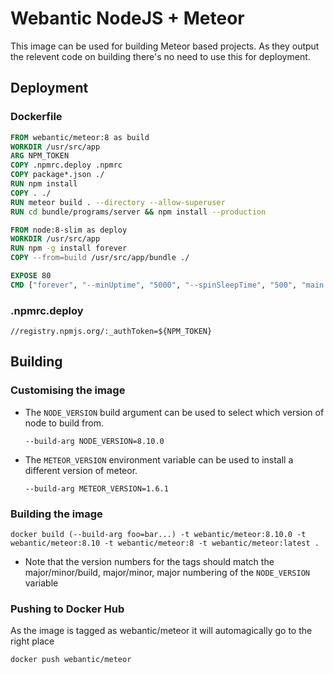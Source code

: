 # Webantic NodeJS + Meteor

This image can be used for building Meteor based projects. As they output the relevent code on building there's no need to use this for deployment.

## Deployment

### Dockerfile

```Dockerfile
FROM webantic/meteor:8 as build
WORKDIR /usr/src/app
ARG NPM_TOKEN
COPY .npmrc.deploy .npmrc
COPY package*.json ./
RUN npm install
COPY . ./
RUN meteor build . --directory --allow-superuser
RUN cd bundle/programs/server && npm install --production

FROM node:8-slim as deploy
WORKDIR /usr/src/app
RUN npm -g install forever
COPY --from=build /usr/src/app/bundle ./

EXPOSE 80
CMD ["forever", "--minUptime", "5000", "--spinSleepTime", "500", "main.js"]
```

### .npmrc.deploy

    //registry.npmjs.org/:_authToken=${NPM_TOKEN}

## Building

### Customising the image

* The `NODE_VERSION` build argument can be used to select which version of node to build from.

      --build-arg NODE_VERSION=8.10.0

* The `METEOR_VERSION` environment variable can be used to install a different version of meteor.

      --build-arg METEOR_VERSION=1.6.1

### Building the image

    docker build (--build-arg foo=bar...) -t webantic/meteor:8.10.0 -t webantic/meteor:8.10 -t webantic/meteor:8 -t webantic/meteor:latest .

* Note that the version numbers for the tags should match the major/minor/build, major/minor, major numbering of the `NODE_VERSION` variable

### Pushing to Docker Hub

As the image is tagged as webantic/meteor it will automagically go to the right place

    docker push webantic/meteor